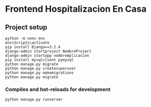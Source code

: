 # Frontend Hospitalizacion En Casa

## Project setup
```
python -m venv env
env\Scripts\activate
pip install Django==3.2.4
django-admin startproject NombreProject
django-admin startapp nombreAplicacion
pip install mysqlclient pymysql
python manage.py migrate
python manage.py createsuperuser
python manage.py makemigrations
python manage.py migrate

```

### Compiles and hot-reloads for development
```
python manage.py runserver
```
